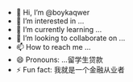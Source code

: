 - 👋 Hi, I’m @boykaqwer
- 👀 I’m interested in ...
- 🌱 I’m currently learning ...
- 💞️ I’m looking to collaborate on ...
- 📫 How to reach me ...
- 😄 Pronouns: ...留学生贷款
- ⚡ Fun fact: 我就是一个金融从业者

<!---
boykaqwer/boykaqwer is a ✨ special ✨ repository because its `README.md` (this file) appears on your GitHub profile.
You can click the Preview link to take a look at your changes.
--->

